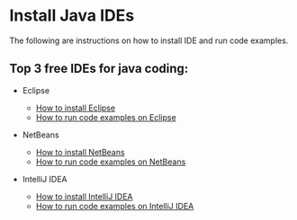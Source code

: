 # Install Java IDEs

The following are instructions on how to install IDE and run code examples.

## Top 3 free IDEs for java coding:

* Eclipse

    * [How to install Eclipse](http://www.cs.dartmouth.edu/~cs5/install/eclipse-osx/)
    * [How to run code examples on Eclipse](http://www.javaprogrammingforums.com/java-jdk-ide-tutorials/253-beginners-eclipse-tutorial-how-run-first-java-application-eclipse.html) 

* NetBeans

    * [How to install NetBeans](https://netbeans.org/community/releases/80/install.html#install_mac)
    * [How to run code examples on NetBeans](https://docs.oracle.com/javase/tutorial/information/examples.html)

* IntelliJ IDEA

    * [How to install IntelliJ IDEA](http://macappstore.org/intellij-idea/)
    * [How to run code examples on IntelliJ IDEA](https://www.jetbrains.com/idea/help/creating-and-running-your-first-java-application.html)
